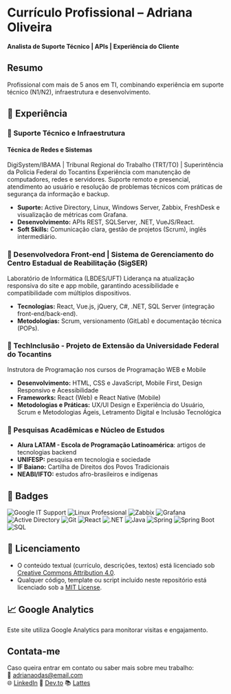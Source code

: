 # Currículo Profissional – Adriana Oliveira
**Analista de Suporte Técnico | APIs | Experiência do Cliente** 

## **Resumo**  
Profissional com mais de 5 anos em TI, combinando experiência em suporte técnico (N1/N2), infraestrutura e desenvolvimento.

## 🚀 Experiência

### 🔹 Suporte Técnico e Infraestrutura
#### Técnica de Redes e Sistemas
DigiSystem/IBAMA | Tribunal Regional do Trabalho (TRT/TO) | Superintência da Polícia Federal do Tocantins
Experiência com manutenção de computadores, redes e servidores. Suporte remoto e presencial, atendimento ao usuário e resolução de problemas técnicos com práticas de segurança da informação e backup.
- **Suporte:** Active Directory, Linux, Windows Server, Zabbix, FreshDesk e visualização de métricas com Grafana.  
- **Desenvolvimento:** APIs REST, SQLServer, .NET, VueJS/React.  
- **Soft Skills:** Comunicação clara, gestão de projetos (Scrum), inglês intermediário.

### 🔹 Desenvolvedora Front-end | Sistema de Gerenciamento do Centro Estadual de Reabilitação (SigSER)
Laboratório de Informática (LBDES/UFT)
Liderança na atualização responsiva do site e app mobile, garantindo acessibilidade e compatibilidade com múltiplos dispositivos.
- **Tecnologias:** React, Vue.js, jQuery, C#, .NET, SQL Server (integração front-end/back-end).
- **Metodologias:** Scrum, versionamento (GitLab) e documentação técnica (POPs).

### 🔹 TechInclusão - Projeto de Extensão da Universidade Federal do Tocantins 
Instrutora de Programação nos cursos de Programação WEB e Mobile
- **Desenvolvimento:** HTML, CSS e JavaScript, Mobile First, Design Responsivo e Acessibilidade 
- **Frameworks:** React (Web) e React Native (Mobile)
- **Metodologias e Práticas:** UX/UI Design e Experiência do Usuário, Scrum e Metodologias Ágeis, Letramento Digital e Inclusão Tecnológica

### 🔹 Pesquisas Acadêmicas e Núcleo de Estudos
- **Alura LATAM - Escola de Programação Latinoamérica**: artigos de tecnologias backend
- **UNIFESP:** pesquisa em tecnologia e sociedade
- **IF Baiano:** Cartilha de Direitos dos Povos Tradicionais
- **NEABI/IFTO:** estudos afro-brasileiros e indígenas
  
## 🏅 Badges

![Google IT Support](https://img.shields.io/badge/Google-IT%20Support-blue)
![Linux Professional](https://img.shields.io/badge/Linux-Professional-yellowgreen)
![Zabbix](https://img.shields.io/badge/Zabbix-Monitoring-red)
![Grafana](https://img.shields.io/badge/Grafana-Dashboard-orange)
![Active Directory](https://img.shields.io/badge/Active%20Directory-Networking-lightgrey)
![Git](https://img.shields.io/badge/Git-Version%20Control-black)
![React](https://img.shields.io/badge/React-JavaScript-blue)
![.NET](https://img.shields.io/badge/.NET-Framework-purple)
![Java](https://img.shields.io/badge/Java-Programming%20Language-red)
![Spring](https://img.shields.io/badge/Spring-Framework-brightgreen)
![Spring Boot](https://img.shields.io/badge/Spring%20Boot-Microservices-darkgreen)
![SQL](https://img.shields.io/badge/SQL-Database-blueviolet)

## 📄 Licenciamento

- O conteúdo textual (currículo, descrições, textos) está licenciado sob [Creative Commons Attribution 4.0](https://creativecommons.org/licenses/by/4.0/).
- Qualquer código, template ou script incluído neste repositório está licenciado sob a [MIT License](LICENSE-CODE).

## 📈 Google Analytics

Este site utiliza Google Analytics para monitorar visitas e engajamento.  
<!-- *ID de rastreamento: UA-XXXXXXXXX-X*  
 Substitua pelo seu próprio ID no arquivo `_config.yml` ou HTML do site.-->

## Contata-me

Caso queira entrar em contato ou saber mais sobre meu trabalho:  
📧 adrianaodas@email.com  
🌐 [LinkedIn](https://www.linkedin.com/in/adrianaodas/)
🧠 [Dev.to](https://dev.to/adrianaoliveira) 
📚 [Lattes](https://lattes.cnpq.br/6439927679414887)
